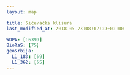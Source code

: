 ```yaml
---
layout: map

title: Sićevačka klisura
last_modified_at: 2018-05-23T08:07:23+02:00

WDPA: [16399]
BioRaS: [75]
geoSrbija:
  L1_183: [69]
  L1_362: [65]
---
```

